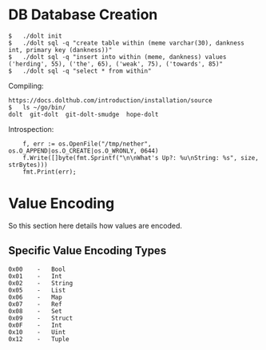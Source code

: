 # DB Database Creation

```
$	./dolt init
$	./dolt sql -q "create table within (meme varchar(30), dankness int, primary key (dankness))"
$	./dolt sql -q "insert into within (meme, dankness) values ('herding', 55), ('the', 65), ('weak', 75), ('towards', 85)"
$	./dolt sql -q "select * from within"
```

Compiling:
```
https://docs.dolthub.com/introduction/installation/source
$	ls ~/go/bin/
dolt  git-dolt  git-dolt-smudge  hope-dolt
```

Introspection:
```
	f, err := os.OpenFile("/tmp/nether", os.O_APPEND|os.O_CREATE|os.O_WRONLY, 0644)
	f.Write([]byte(fmt.Sprintf("\n\nWhat's Up?: %u\nString: %s", size, strBytes)))
    fmt.Print(err);
```


# Value Encoding

So this section here details how values are encoded. 

## Specific Value Encoding Types

```
0x00	-	Bool
0x01	-	Int
0x02	-	String
0x05	-	List
0x06	-	Map
0x07	-	Ref
0x08	-	Set
0x09	-	Struct
0x0F	-	Int
0x10	-	Uint
0x12	-	Tuple
```